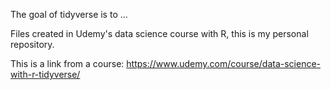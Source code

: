 The goal of tidyverse is to ...

Files created in Udemy's data science course with R, this is my personal repository.

This is a link from a course: https://www.udemy.com/course/data-science-with-r-tidyverse/
